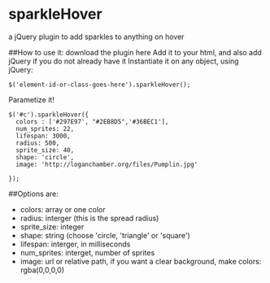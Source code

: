 # sparkleHover
a jQuery plugin to add sparkles to anything on hover



##How to use it:
download the plugin here
Add it to your html, and also add jQuery if you do not already have it
Instantiate it on any object, using jQuery:

```
$('element-id-or-class-goes-here').sparkleHover();

```

Parametize it!

```
$('#c').sparkleHover({
  colors : ['#297E97', "#2EB8D5",'#36BEC1'],
  num_sprites: 22,
  lifespan: 3000,
  radius: 500,
  sprite_size: 40,
  shape: 'circle',
  image: 'http://loganchamber.org/files/Pumplin.jpg'

});

```

##Options are:

-  colors: array or one color
-  radius: interger (this is the spread radius)
-  sprite_size: integer
-  shape: string (choose 'circle, 'triangle' or 'square')
-  lifespan: interger, in milliseconds
-  num_sprites: interget, number of sprites
-  image: url or relative path, if you want a clear background, make colors: rgba(0,0,0,0)
